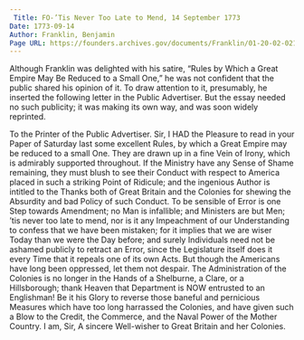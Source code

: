 ```yaml
---
 Title: FO-’Tis Never Too Late to Mend, 14 September 1773
Date: 1773-09-14
Author: Franklin, Benjamin
Page URL: https://founders.archives.gov/documents/Franklin/01-20-02-0216
---
```


Although Franklin was delighted with his satire, “Rules by Which a Great Empire May Be Reduced to a Small One,” he was not confident that the public shared his opinion of it. To draw attention to it, presumably, he inserted the following letter in the Public Advertiser. But the essay needed no such publicity; it was making its own way, and was soon widely reprinted.
 
 To the Printer of the Public Advertiser.
Sir,
I HAD the Pleasure to read in your Paper of Saturday last some excellent Rules, by which a Great Empire may be reduced to a small One. They are drawn up in a fine Vein of Irony, which is admirably supported throughout.
If the Ministry have any Sense of Shame remaining, they must blush to see their Conduct with respect to America placed in such a striking Point of Ridicule; and the ingenious Author is intitled to the Thanks both of Great Britain and the Colonies for shewing the Absurdity and bad Policy of such Conduct.
To be sensible of Error is one Step towards Amendment; no Man is infallible; and Ministers are but Men; ’tis never too late to mend, nor is it any Impeachment of our Understanding to confess that we have been mistaken; for it implies that we are wiser Today than we were the Day before; and surely Individuals need not be ashamed publicly to retract an Error, since the Legislature itself does it every Time that it repeals one of its own Acts.
But though the Americans have long been oppressed, let them not despair. The Administration of the Colonies is no longer in the Hands of a Shelburne, a Clare, or a Hillsborough; thank Heaven that Department is NOW entrusted to an Englishman! Be it his Glory to reverse those baneful and pernicious Measures which have too long harrassed the Colonies, and have given such a Blow to the Credit, the Commerce, and the Naval Power of the Mother Country. I am, Sir,
A sincere Well-wisher to Great Britain and her Colonies.

